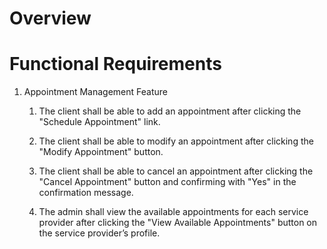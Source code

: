 # Overview
# Functional Requirements

1. Appointment Management Feature

    1. The client shall be able to add an appointment after clicking the "Schedule Appointment" link.

    2. The client shall be able to modify an appointment after clicking the "Modify Appointment" button.

    3. The client shall be able to cancel an appointment after clicking the "Cancel Appointment" button and confirming with "Yes" in the confirmation message.

    4. The admin shall view the available appointments for each service provider after clicking the "View Available Appointments" button on the service provider’s profile.

